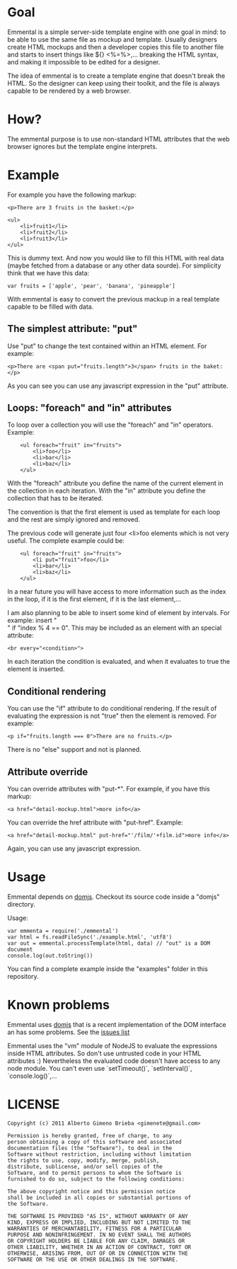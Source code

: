 # Goal

Emmental is a simple server-side template engine with one goal in mind: to be able to use the same file as mockup and template. Usually designers create HTML mockups and then a developer copies this file to another file and starts to insert things like ${} <?php?> <%=%>,… breaking the HTML syntax, and making it impossible to be edited for a designer.

The idea of emmental is to create a template engine that doesn't break the HTML. So the designer can keep using their toolkit, and the file is always capable to be rendered by a web browser.

# How?

The emmental purpose is to use non-standard HTML attributes that the web browser ignores but the template engine interprets.

# Example

For example you have the following markup:

	<p>There are 3 fruits in the basket:</p>

	<ul>
		<li>fruit1</li>
		<li>fruit2</li>
		<li>fruit3</li>
	</ul>

This is dummy text. And now you would like to fill this HTML with real data (maybe fetched from a database or any other data sourde). For simplicity think that we have this data:

    var fruits = ['apple', 'pear', 'banana', 'pineapple']

With emmental is easy to convert the previous mackup in a real template capable to be filled with data.

## The simplest attribute: "put"

Use "put" to change the text contained within an HTML element. For example:

    <p>There are <span put="fruits.length">3</span> fruits in the baket:</p>

As you can see you can use any javascript expression in the "put" attribute.

## Loops: "foreach" and "in" attributes

To loop over a collection you will use the "foreach" and "in" operators. Example:

		<ul foreach="fruit" in="fruits">
			<li>foo</li>
			<li>bar</li>
			<li>baz</li>
		</ul>

With the "foreach" attribute you define the name of the current element in the collection in each iteration. With the "in" attribute you define the collection that has to be iterated.

The convention is that the first element is used as template for each loop and the rest are simply ignored and removed.

The previous code will generate just four \<li>foo</li> elements which is not very useful. The complete example could be:

		<ul foreach="fruit" in="fruits">
			<li put="fruit">foo</li>
			<li>bar</li>
			<li>baz</li>
		</ul>

In a near future you will have access to more information such as the index in the loop, if it is the first element, if it is the last element,…

I am also planning to be able to insert some kind of element by intervals. For example: insert "<br>" if "index % 4 == 0". This may be included as an element with an special attribute:

    <br every="<condition>">

In each iteration the condition is evaluated, and when it evaluates to true the element is inserted.

## Conditional rendering

You can use the "if" attribute to do conditional rendering. If the result of evaluating the expression is not "true" then the element is removed. For example:

    <p if="fruits.length === 0">There are no fruits.</p>

There is no "else" support and not is planned.

## Attribute override

You can override attributes with "put-*". For example, if you have this markup:

    <a href="detail-mockup.html">more info</a>

You can override the href attribute with "put-href". Example:

    <a href="detail-mockup.html" put-href="'/film/'+film.id">more info</a>

Again, you can use any javascript expression.

# Usage

Emmental depends on [domjs](https://github.com/jldailey/domjs). Checkout its source code inside a "domjs" directory.

Usage:

	var emmenta = require('./emmental')
	var html = fs.readFileSync('./example.html', 'utf8')
	var out = emmental.processTemplate(html, data) // "out" is a DOM document
	console.log(out.toString())

You can find a complete example inside the "examples" folder in this repository.

# Known problems

Emmental uses [domjs](https://github.com/jldailey/domjs) that is a recent implementation of the DOM interface an has some problems. See the [issues list](https://github.com/jldailey/domjs/issues)

Emmental uses the "vm" module of NodeJS to evaluate the expressions inside HTML attributes. So don't use untrusted code in your HTML attributes :) Nevertheless the evaluated code doesn't have access to any node module. You can't even use ´setTimeout()´, ´setInterval()´, ´console.log()´,…

# LICENSE

	Copyright (c) 2011 Alberto Gimeno Brieba <gimenete@gmail.com>
	
	Permission is hereby granted, free of charge, to any
	person obtaining a copy of this software and associated
	documentation files (the "Software"), to deal in the
	Software without restriction, including without limitation
	the rights to use, copy, modify, merge, publish,
	distribute, sublicense, and/or sell copies of the
	Software, and to permit persons to whom the Software is
	furnished to do so, subject to the following conditions:
	
	The above copyright notice and this permission notice
	shall be included in all copies or substantial portions of
	the Software.
	
	THE SOFTWARE IS PROVIDED "AS IS", WITHOUT WARRANTY OF ANY
	KIND, EXPRESS OR IMPLIED, INCLUDING BUT NOT LIMITED TO THE
	WARRANTIES OF MERCHANTABILITY, FITNESS FOR A PARTICULAR
	PURPOSE AND NONINFRINGEMENT. IN NO EVENT SHALL THE AUTHORS
	OR COPYRIGHT HOLDERS BE LIABLE FOR ANY CLAIM, DAMAGES OR
	OTHER LIABILITY, WHETHER IN AN ACTION OF CONTRACT, TORT OR
	OTHERWISE, ARISING FROM, OUT OF OR IN CONNECTION WITH THE
	SOFTWARE OR THE USE OR OTHER DEALINGS IN THE SOFTWARE.